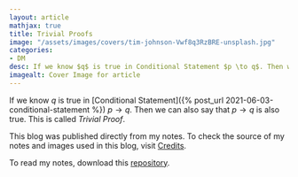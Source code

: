 ```yaml
---
layout: article
mathjax: true
title: Trivial Proofs
image: "/assets/images/covers/tim-johnson-Vwf8q3RzBRE-unsplash.jpg"
categories:
- DM
desc: If we know $q$ is true in Conditional Statement $p \to q$. Then we can also say that $p \to q$ is also true. This is called Trivial Proof. 
imagealt: Cover Image for article
---
```


If we know $q$ is true in [Conditional Statement]({% post_url 2021-06-03-conditional-statement %}) $p \to q$. Then we can also say that $p \to q$ is also true. This is called *Trivial Proof*.

























































































































































































































































































































































































































This blog was published directly from my notes.
To check the source of my notes and images used in this blog, visit <a href="/credits.html" target="_blank">Credits</a>.

To read my notes, download this <a href="https://github.com/bovem/CS" target="blank">repository</a>.